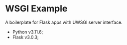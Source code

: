 # WSGI Example

A boilerplate for Flask apps with UWSGI server interface.

- Python v3.11.6;
- Flask v3.0.3;
